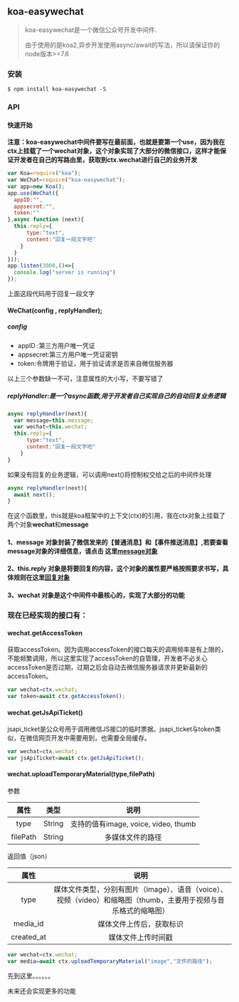 ## koa-easywechat

> koa-easywechat是一个微信公众号开发中间件.
>
> 由于使用的是koa2,异步开发使用async/await的写法，所以请保证你的node版本>=7.6

### 安装

```shell
$ npm install koa-easywechat -S
```

### API

#### 快速开始

**注意：koa-easywechat中间件要写在最前面，也就是要第一个use，因为我在ctx上挂载了一个wechat对象，这个对象实现了大部分的微信接口，这样才能保证开发者在自己的写路由里，获取到ctx.wechat进行自己的业务开发**

```javascript
var Koa=require("koa");
var WeChat=require("koa-easywechat");
var app=new Koa();
app.use(WeChat({
  appID:"",
  appsecret:"",
  token:""
},async function (next){
  this.reply={
      type:"text",
      content:"回复一段文字吧"
    }
  }
}));
app.listen(3000,()=>{
  console.log("server is running")
});
```

上面这段代码用于回复一段文字

#### WeChat(config , replyHandler);

##### config

- appID :第三方用户唯一凭证
- appsecret:第三方用户唯一凭证密钥
- token:令牌用于验证，用于验证请求是否来自微信服务器

以上三个参数缺一不可，注意属性的大小写，不要写错了

##### replyHandler:是一个async函数,用于开发者自己实现自己的自动回复业务逻辑

```javascript
async replyHandler(next){
  var message=this.message;
  var wechat=this.wechat;
  this.reply={
      type:"text",
      content:"回复一段文字吧"
    }
}
```
如果没有回复的业务逻辑，可以调用next()将控制权交给之后的中间件处理
```javascript
async replyHandler(next){
  await next();
}
```

在这个函数里，this就是koa框架中的上下文(ctx)的引用，我在ctx对象上挂载了两个对象**wechat**和**message**

#### 1、message 对象封装了微信发来的【普通消息】和【事件推送消息】,若要查看message对象的详细信息，请点击 这里[message对象](https://github.com/51ding/koa-easywechat/wiki/message%E5%AF%B9%E8%B1%A1%E5%B1%9E%E6%80%A7%E8%A1%A8)

#### 2、this.reply 对象是将要回复的内容，这个对象的属性要严格按照要求书写，具体规则在这里[回复对象](https://github.com/51ding/koa-easywechat/wiki/this.reply%E5%9B%9E%E5%A4%8D%E5%AF%B9%E8%B1%A1%E8%AF%A6%E7%BB%86%E4%BF%A1%E6%81%AF%E5%8F%8A%E6%A1%88%E4%BE%8B)

#### 3、wechat 对象是这个中间件中最核心的，实现了大部分的功能

### 现在已经实现的接口有：

#### wechat.getAccessToken

​	获取accessToken。因为调用accessToken的接口每天的调用频率是有上限的，不能频繁调用，所以这里实现了accessToken的自管理，开发者不必关心accessToken是否过期，过期之后会自动去微信服务器请求并更新最新的accessToken。

```javascript
var wechat=ctx.wechat;
var token=await ctx.getAccessToken();
```

#### wechat.getJsApiTicket()

​	jsapi_ticket是公众号用于调用微信JS接口的临时票据。jsapi_ticket与token类似，在微信网页开发中需要用到，也需要全局缓存。

```javascript
var wechat=ctx.wechat;
var jsApiTicket=await ctx.getJsApiTicket();
```



#### wechat.uploadTemporaryMaterial(type,filePath)

参数

|    属性    |   类型   |               说明                |
| :------: | :----: | :-----------------------------: |
|   type   | String | 支持的值有image, voice, video, thumb |
| filePath | String |            多媒体文件的路径             |

返回值（json）

|     属性     |                    说明                    |
| :--------: | :--------------------------------------: |
|    type    | 媒体文件类型，分别有图片（image）、语音（voice）、视频（video）和缩略图（thumb，主要用于视频与音乐格式的缩略图） |
|  media_id  |               媒体文件上传后，获取标识               |
| created_at |                媒体文件上传时间戳                 |

```javascript
var wechat=ctx.wechat;
var media=await ctx.uploadTemporaryMaterial("image","文件的路径");
```



先到这里。。。。。。

未来还会实现更多的功能







































